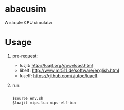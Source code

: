 abacusim
========

A simple CPU simulator

Usage
=====

1. pre-request: 
   * luajit: http://luajit.org/download.html
   * libelf: http://www.mr511.de/software/english.html
   * luaelf: https://github.com/zjutoe/luaelf

2. run:

   <code>
   $source env.sh
   $luajit mips.lua mips-elf-bin
   </code>


